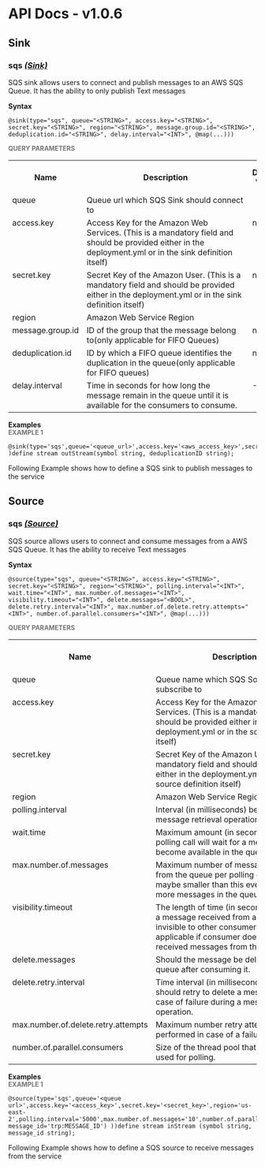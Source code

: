 # API Docs - v1.0.6

## Sink

### sqs *<a target="_blank" href="https://wso2.github.io/siddhi/documentation/siddhi-4.0/#sink">(Sink)</a>*

<p style="word-wrap: break-word">SQS sink allows users to connect and publish messages to an AWS SQS Queue. It has the ability to only publish Text messages</p>

<span id="syntax" class="md-typeset" style="display: block; font-weight: bold;">Syntax</span>
```
@sink(type="sqs", queue="<STRING>", access.key="<STRING>", secret.key="<STRING>", region="<STRING>", message.group.id="<STRING>", deduplication.id="<STRING>", delay.interval="<INT>", @map(...)))
```

<span id="query-parameters" class="md-typeset" style="display: block; color: rgba(0, 0, 0, 0.54); font-size: 12.8px; font-weight: bold;">QUERY PARAMETERS</span>
<table>
    <tr>
        <th>Name</th>
        <th style="min-width: 20em">Description</th>
        <th>Default Value</th>
        <th>Possible Data Types</th>
        <th>Optional</th>
        <th>Dynamic</th>
    </tr>
    <tr>
        <td style="vertical-align: top">queue</td>
        <td style="vertical-align: top; word-wrap: break-word">Queue url which SQS Sink should connect to</td>
        <td style="vertical-align: top"></td>
        <td style="vertical-align: top">STRING</td>
        <td style="vertical-align: top">No</td>
        <td style="vertical-align: top">No</td>
    </tr>
    <tr>
        <td style="vertical-align: top">access.key</td>
        <td style="vertical-align: top; word-wrap: break-word">Access Key for the Amazon Web Services. (This is a mandatory field and should be provided either in the deployment.yml or in the sink definition itself)</td>
        <td style="vertical-align: top">none</td>
        <td style="vertical-align: top">STRING</td>
        <td style="vertical-align: top">Yes</td>
        <td style="vertical-align: top">No</td>
    </tr>
    <tr>
        <td style="vertical-align: top">secret.key</td>
        <td style="vertical-align: top; word-wrap: break-word">Secret Key of the Amazon User. (This is a mandatory field and should be provided either in the deployment.yml or in the sink definition itself)</td>
        <td style="vertical-align: top">none</td>
        <td style="vertical-align: top">STRING</td>
        <td style="vertical-align: top">Yes</td>
        <td style="vertical-align: top">No</td>
    </tr>
    <tr>
        <td style="vertical-align: top">region</td>
        <td style="vertical-align: top; word-wrap: break-word">Amazon Web Service Region</td>
        <td style="vertical-align: top"></td>
        <td style="vertical-align: top">STRING</td>
        <td style="vertical-align: top">No</td>
        <td style="vertical-align: top">No</td>
    </tr>
    <tr>
        <td style="vertical-align: top">message.group.id</td>
        <td style="vertical-align: top; word-wrap: break-word">ID of the group that the message belong to(only applicable for FIFO Queues)</td>
        <td style="vertical-align: top">null</td>
        <td style="vertical-align: top">STRING</td>
        <td style="vertical-align: top">Yes</td>
        <td style="vertical-align: top">Yes</td>
    </tr>
    <tr>
        <td style="vertical-align: top">deduplication.id</td>
        <td style="vertical-align: top; word-wrap: break-word">ID by which a FIFO queue identifies the duplication in the queue(only applicable for FIFO queues)</td>
        <td style="vertical-align: top">null</td>
        <td style="vertical-align: top">STRING</td>
        <td style="vertical-align: top">Yes</td>
        <td style="vertical-align: top">Yes</td>
    </tr>
    <tr>
        <td style="vertical-align: top">delay.interval</td>
        <td style="vertical-align: top; word-wrap: break-word">Time in seconds for how long the message remain in the queue until it is available for the consumers to consume.</td>
        <td style="vertical-align: top">-1</td>
        <td style="vertical-align: top">INT</td>
        <td style="vertical-align: top">Yes</td>
        <td style="vertical-align: top">No</td>
    </tr>
</table>

<span id="examples" class="md-typeset" style="display: block; font-weight: bold;">Examples</span>
<span id="example-1" class="md-typeset" style="display: block; color: rgba(0, 0, 0, 0.54); font-size: 12.8px; font-weight: bold;">EXAMPLE 1</span>
```
@sink(type='sqs',queue='<queue_url>',access.key='<aws_access_key>',secret.key='<aws_secret_key>',region='<region>',delay.interval='5',deduplication.id='{{deduplicationID}}',message.group.id='charuka',@map(type='xml') )define stream outStream(symbol string, deduplicationID string);
```
<p style="word-wrap: break-word">Following Example shows how to define a SQS sink to publish messages to the service</p>

## Source

### sqs *<a target="_blank" href="https://wso2.github.io/siddhi/documentation/siddhi-4.0/#source">(Source)</a>*

<p style="word-wrap: break-word">SQS source allows users to connect and consume messages from a AWS SQS Queue. It has the ability to receive Text messages</p>

<span id="syntax" class="md-typeset" style="display: block; font-weight: bold;">Syntax</span>
```
@source(type="sqs", queue="<STRING>", access.key="<STRING>", secret.key="<STRING>", region="<STRING>", polling.interval="<INT>", wait.time="<INT>", max.number.of.messages="<INT>", visibility.timeout="<INT>", delete.messages="<BOOL>", delete.retry.interval="<INT>", max.number.of.delete.retry.attempts="<INT>", number.of.parallel.consumers="<INT>", @map(...)))
```

<span id="query-parameters" class="md-typeset" style="display: block; color: rgba(0, 0, 0, 0.54); font-size: 12.8px; font-weight: bold;">QUERY PARAMETERS</span>
<table>
    <tr>
        <th>Name</th>
        <th style="min-width: 20em">Description</th>
        <th>Default Value</th>
        <th>Possible Data Types</th>
        <th>Optional</th>
        <th>Dynamic</th>
    </tr>
    <tr>
        <td style="vertical-align: top">queue</td>
        <td style="vertical-align: top; word-wrap: break-word">Queue name which SQS Source should subscribe to</td>
        <td style="vertical-align: top"></td>
        <td style="vertical-align: top">STRING</td>
        <td style="vertical-align: top">No</td>
        <td style="vertical-align: top">No</td>
    </tr>
    <tr>
        <td style="vertical-align: top">access.key</td>
        <td style="vertical-align: top; word-wrap: break-word">Access Key for the Amazon Web Services. (This is a mandatory field and should be provided either in the deployment.yml or in the source definition itself)</td>
        <td style="vertical-align: top">null</td>
        <td style="vertical-align: top">STRING</td>
        <td style="vertical-align: top">Yes</td>
        <td style="vertical-align: top">No</td>
    </tr>
    <tr>
        <td style="vertical-align: top">secret.key</td>
        <td style="vertical-align: top; word-wrap: break-word">Secret Key of the Amazon User. (This is a mandatory field and should be provided either in the deployment.yml or in the source definition itself)</td>
        <td style="vertical-align: top">null</td>
        <td style="vertical-align: top">STRING</td>
        <td style="vertical-align: top">Yes</td>
        <td style="vertical-align: top">No</td>
    </tr>
    <tr>
        <td style="vertical-align: top">region</td>
        <td style="vertical-align: top; word-wrap: break-word">Amazon Web Service Region</td>
        <td style="vertical-align: top"></td>
        <td style="vertical-align: top">STRING</td>
        <td style="vertical-align: top">No</td>
        <td style="vertical-align: top">No</td>
    </tr>
    <tr>
        <td style="vertical-align: top">polling.interval</td>
        <td style="vertical-align: top; word-wrap: break-word">Interval (in milliseconds) between two message retrieval operations</td>
        <td style="vertical-align: top"></td>
        <td style="vertical-align: top">INT</td>
        <td style="vertical-align: top">No</td>
        <td style="vertical-align: top">No</td>
    </tr>
    <tr>
        <td style="vertical-align: top">wait.time</td>
        <td style="vertical-align: top; word-wrap: break-word">Maximum amount (in seconds) that a polling call will wait for a message to become available in the queue</td>
        <td style="vertical-align: top">-1</td>
        <td style="vertical-align: top">INT</td>
        <td style="vertical-align: top">Yes</td>
        <td style="vertical-align: top">No</td>
    </tr>
    <tr>
        <td style="vertical-align: top">max.number.of.messages</td>
        <td style="vertical-align: top; word-wrap: break-word">Maximum number of messages retrieved from the queue per polling call (Actual maybe smaller than this even if there's more messages in the queue)</td>
        <td style="vertical-align: top">1</td>
        <td style="vertical-align: top">INT</td>
        <td style="vertical-align: top">No</td>
        <td style="vertical-align: top">No</td>
    </tr>
    <tr>
        <td style="vertical-align: top">visibility.timeout</td>
        <td style="vertical-align: top; word-wrap: break-word">The length of time (in seconds) for which a message received from a queue will be invisible to other consumers(only applicable if consumer doesn't purge the received messages from the queue).</td>
        <td style="vertical-align: top">-1</td>
        <td style="vertical-align: top">INT</td>
        <td style="vertical-align: top">Yes</td>
        <td style="vertical-align: top">No</td>
    </tr>
    <tr>
        <td style="vertical-align: top">delete.messages</td>
        <td style="vertical-align: top; word-wrap: break-word">Should the message be deleted from the queue after consuming it.</td>
        <td style="vertical-align: top">delete.messages</td>
        <td style="vertical-align: top">BOOL</td>
        <td style="vertical-align: top">Yes</td>
        <td style="vertical-align: top">No</td>
    </tr>
    <tr>
        <td style="vertical-align: top">delete.retry.interval</td>
        <td style="vertical-align: top; word-wrap: break-word">Time interval (in milliseconds) consumer should retry to delete a message in the case of failure during a message delete operation.</td>
        <td style="vertical-align: top">5000</td>
        <td style="vertical-align: top">INT</td>
        <td style="vertical-align: top">Yes</td>
        <td style="vertical-align: top">No</td>
    </tr>
    <tr>
        <td style="vertical-align: top">max.number.of.delete.retry.attempts</td>
        <td style="vertical-align: top; word-wrap: break-word">Maximum number retry attempts to be performed in case of a failure.</td>
        <td style="vertical-align: top">10</td>
        <td style="vertical-align: top">INT</td>
        <td style="vertical-align: top">Yes</td>
        <td style="vertical-align: top">No</td>
    </tr>
    <tr>
        <td style="vertical-align: top">number.of.parallel.consumers</td>
        <td style="vertical-align: top; word-wrap: break-word">Size of the thread pool that should be used for polling.</td>
        <td style="vertical-align: top">1</td>
        <td style="vertical-align: top">INT</td>
        <td style="vertical-align: top">No</td>
        <td style="vertical-align: top">No</td>
    </tr>
</table>

<span id="examples" class="md-typeset" style="display: block; font-weight: bold;">Examples</span>
<span id="example-1" class="md-typeset" style="display: block; color: rgba(0, 0, 0, 0.54); font-size: 12.8px; font-weight: bold;">EXAMPLE 1</span>
```
@source(type='sqs',queue='<queue url>',access.key='<access_key>',secret.key='<secret_key>',region='us-east-2',polling.interval='5000',max.number.of.messages='10',number.of.parallel.consumers='1',purge.messages='true',wait.time='2',visibility.timeout='30',delete.retry.interval='1000',max.number.of.delete.retry.attempts='10',@map(type='xml',enclosing.element="//events",@attributes(symbol='symbol', message_id='trp:MESSAGE_ID') ))define stream inStream (symbol string, message_id string);
```
<p style="word-wrap: break-word">Following Example shows how to define a SQS source to receive messages from the service</p>

